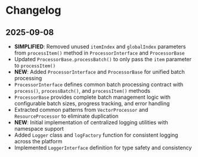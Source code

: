 # Changelog

## 2025-09-08

- **SIMPLIFIED**: Removed unused `itemIndex` and `globalIndex` parameters from
  `processItem()` method in `ProcessorInterface` and `ProcessorBase`
- Updated `ProcessorBase.processBatch()` to only pass the `item` parameter to
  `processItem()`
- **NEW**: Added `ProcessorInterface` and `ProcessorBase` for unified batch
  processing
- `ProcessorInterface` defines common batch processing contract with
  `process()`, `processBatch()`, and `processItem()` methods
- `ProcessorBase` provides complete batch management logic with configurable
  batch sizes, progress tracking, and error handling
- Extracted common patterns from `VectorProcessor` and `ResourceProcessor` to
  eliminate duplication
- **NEW**: Initial implementation of centralized logging utilities with
  namespace support
- Added `Logger` class and `logFactory` function for consistent logging across
  the platform
- Implemented `LoggerInterface` definition for type safety and consistency
